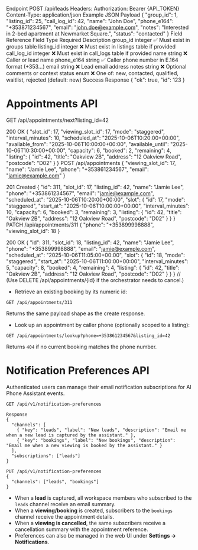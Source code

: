Endpoint
POST /api/leads
Headers:
  Authorization: Bearer {API_TOKEN}
  Content-Type: application/json
Example JSON Payload
{
  "group_id": 1,
  "listing_id": 25,
  "call_log_id": 42,
  "name": "John Doe",
  "phone_e164": "+353871234567",
  "email": "john.doe@example.com",
  "notes": "Interested in 2-bed apartment at Newmarket Square.",
  "status": "contacted"
}
Field Reference
Field	Type	Required	Description
group_id	integer	✅	Must exist in groups table
listing_id	integer	❌	Must exist in listings table if provided
call_log_id	integer	❌	Must exist in call_logs table if provided
name	string	❌	Caller or lead name
phone_e164	string	✅	Caller phone number in E.164 format (+353...)
email	string	❌	Lead email address
notes	string	❌	Optional comments or context
status	enum	❌	One of: new, contacted, qualified, waitlist, rejected (default: new)
Success Response
{
  "ok": true,
  "id": 123
}



# Appointments API

GET /api/appointments/next?listing_id=42

200 OK
{
  "slot_id": 17,
  "viewing_slot_id": 17,
  "mode": "staggered",
  "interval_minutes": 10,
  "scheduled_at": "2025-10-06T10:20:00+00:00",
  "available_from": "2025-10-06T10:00:00+00:00",
  "available_until": "2025-10-06T10:30:00+00:00",
  "capacity": 6,
  "booked": 2,
  "remaining": 4,
  "listing": {
    "id": 42,
    "title": "Oakview 2B",
    "address": "12 Oakview Road",
    "postcode": "D02"
  }
}
POST /api/appointments
{
  "viewing_slot_id": 17,
  "name": "Jamie Lee",
  "phone": "+353861234567",
  "email": "jamie@example.com"
}

201 Created
{
  "id": 311,
  "slot_id": 17,
  "listing_id": 42,
  "name": "Jamie Lee",
  "phone": "+353861234567",
  "email": "jamie@example.com",
  "scheduled_at": "2025-10-06T10:20:00+00:00",
  "slot": {
    "id": 17,
    "mode": "staggered",
    "start_at": "2025-10-06T10:00:00+00:00",
    "interval_minutes": 10,
    "capacity": 6,
    "booked": 3,
    "remaining": 3,
    "listing": {
      "id": 42,
      "title": "Oakview 2B",
      "address": "12 Oakview Road",
      "postcode": "D02"
    }
  }
}
PATCH /api/appointments/311
{
  "phone": "+353899998888",
  "viewing_slot_id": 18
}

200 OK
{
  "id": 311,
  "slot_id": 18,
  "listing_id": 42,
  "name": "Jamie Lee",
  "phone": "+353899998888",
  "email": "jamie@example.com",
  "scheduled_at": "2025-10-06T11:05:00+00:00",
  "slot": {
    "id": 18,
    "mode": "staggered",
    "start_at": "2025-10-06T11:00:00+00:00",
    "interval_minutes": 5,
    "capacity": 8,
    "booked": 4,
    "remaining": 4,
    "listing": {
      "id": 42,
      "title": "Oakview 2B",
      "address": "12 Oakview Road",
      "postcode": "D02"
    }
  }
}
// (Use DELETE /api/appointments/{id} if the orchestrator needs to cancel.)

- Retrieve an existing booking by its numeric id:

```
GET /api/appointments/311
```

Returns the same payload shape as the create response.

- Look up an appointment by caller phone (optionally scoped to a listing):

```
GET /api/appointments/lookup?phone=+353861234567&listing_id=42
```

Returns `404` if no current booking matches the phone number.


# Notification Preferences API

Authenticated users can manage their email notification subscriptions for AI Phone Assistant events.

```
GET /api/v1/notification-preferences

Response
{
  "channels": [
    { "key": "leads", "label": "New leads", "description": "Email me when a new lead is captured by the assistant." },
    { "key": "bookings", "label": "New bookings", "description": "Email me when a new viewing is booked by the assistant." }
  ],
  "subscriptions": ["leads"]
}

PUT /api/v1/notification-preferences
{
  "channels": ["leads", "bookings"]
}
```

- When a **lead** is captured, all workspace members who subscribed to the `leads` channel receive an email summary.
- When a **viewing/booking** is created, subscribers to the `bookings` channel receive the appointment details.
- When a **viewing is cancelled**, the same subscribers receive a cancellation summary with the appointment reference.
- Preferences can also be managed in the web UI under **Settings → Notifications**.
